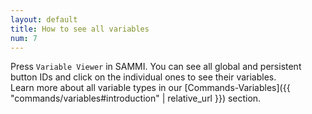 ```yaml
---
layout: default
title: How to see all variables
num: 7
---
```


Press `Variable Viewer` in SAMMI. You can see all global and persistent button IDs and click on the individual ones to see their variables.\
Learn more about all variable types in our [Commands-Variables]({{ "commands/variables#introduction" | relative_url }}) section.
